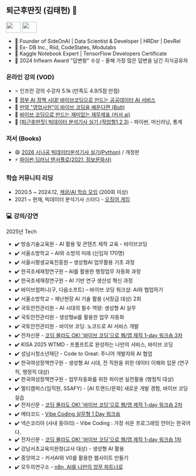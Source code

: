 
<!--
**lovedlim/lovedlim** is a ✨ _special_ ✨ repository because its `README.md` (this file) appears on your GitHub profile.

Here are some ideas to get you started:

- 🔭 I’m currently working on ...
- 🌱 I’m currently learning ...
- 👯 I’m looking to collaborate on ...
- 🤔 I’m looking for help with ...
- 💬 Ask me about ...
- 📫 How to reach me: ...
- 😄 Pronouns: ...
- ⚡ Fun fact: ...
-->
## 퇴근후딴짓 (김태헌) 👋

<p align="left">
<a href="https://www.youtube.com/c/@ai-study" target="blank"><img align="center" src="https://raw.githubusercontent.com/rahuldkjain/github-profile-readme-generator/master/src/images/icons/Social/youtube.svg" alt="" height="30" width="40" /></a> 
<a href="https://www.linkedin.com/in/%ED%83%9C%ED%97%8C-%EA%B9%80-4870836b/" target="blank"><img align="center" src="https://raw.githubusercontent.com/rahuldkjain/github-profile-readme-generator/master/src/images/icons/Social/linked-in-alt.svg" alt="" height="30" width="40" /></a>

- 📌 Founder of SideOnAI | Data Scientist & Developer | HRDer | DevRel
- 📌 Ex- DB Inc., Riid, CodeStates, Modulabs
- 📌 Kaggle Notebook Expert | TensorFlow Developers Certificate 
- 📌 2024 Inflearn Award "답변왕" 수상 - 올해 가장 많은 답변을 남긴 지식공유자

### 온라인 강의 (VOD)
- ⭐ 인프런 강의 수강자 5.1k (만족도 4.9/5점 만점)
- 👯 [정부 AI 정책 시대! 바이브코딩으로 만드는 공공데이터 AI 서비스](https://inf.run/r5YLp)
- 🌱 [만약 "영업사원"이 바이브 코딩을 배운다면 (Bolt)](https://inf.run/vsGXs)
- 👯 [바이브 코딩으로 만드는 재미있는 재무제표 (커서 ai)](https://inf.run/dhPNo)
- 🤔 [[퇴근후딴짓] 빅데이터 분석기사 실기 (작업형1,2,3)](https://inf.run/HYmN) - 파이썬, 머신러닝, 통계

### 저서 (Books)
- 😄 [2026 시나공 빅데이터분석기사 실기(Python)](https://product.kyobobook.co.kr/detail/S000216355151) / 개정판
- ⚡ [파이썬 딥러닝 텐서플로(2021, 정보문화사)](http://www.yes24.com/Product/Goods/102603640?OzSrank=2)

### 학습 커뮤니티 리딩
- 2020.5 ~ 2024.12, [캐글/AI 학습 모임](https://github.com/lovedlim/ml-study) (200회 이상)
- 2021 ~ 현재, 빅데이터 분석기사 스터디 - [오징어 게임](https://discord.gg/V8acvTnHhH)

### 💻 **강의/강연**
2025년 Tech 
- ✔️ 방송기술교육원 - AI 활용 및 콘텐츠 제작 교육 - 바이브코딩 
- ✔️ 서울소방학교 – AI와 소방의 미래 (신임자 170명)
- ✔️ 서울시평생교육진흥원 – 생성형AI 업무활용 기초 과정
- ✔️ 한국조세재정연구원 – AI를 활용한 행정업무 자동화 과정
- ✔️ 한국조세재정연구원 – AI 기반 연구 생산성 혁신 과정
- ✔️ 바이브컴퍼니(구, 다음소프트) – 바이브 코딩 워크샵: AI와 협업하기
- ✔️ 서울소방학교 – 재난현장 AI 기술 활용 (서장급 대상) 2회
- ✔️ 국토안전관리원 – AI 시대의 필수 역량: 생성형 AI 실무 
- ✔️ 국토안전관리원 - 생성형ai를 활용한 업무 자동화  
- ✔️ 국토안전관리원 - 바이브 코딩: 노코드로 AI 서비스 개발
- ✔️ 전자신문 - [코딩 몰라도 OK! '바이브 코딩'으로 웹/앱 제작 1-day 워크숍 3차](https://conference.etnews.com/conf_info.html?uid=417)
- ✔️ KISA 2025 WTMD - 프롬프트로 완성하는 나만의 서비스, 바이브 코딩
- ✔️ 성남시청소년재단 - Code to Great: 주니어 개발자와 AI 협업
- ✔️ 한국여성정책연구원 - 생성형 AI 시대, 전 직원을 위한 데이터 이해와 입문 (연구직, 행정직 대상)
- ✔️ 한국여성정책연구원 - 업무자동화를 위한 파이썬 실전활용 (행정직 대상)
- ✔️ 멀티캠퍼스(임직원, SSAFY) - [AI 트랜드/문화] 새로운 개발 경험, 바이브 코딩 실습
- ✔️ 전자신문 - [코딩 몰라도 OK! '바이브 코딩'으로 웹/앱 제작 1-day 워크숍 2차](https://conference.etnews.com/conf_info.html?uid=406)
- ✔️ 메타코드 - [Vibe Coding 실무형 1 Day 워크숍](https://www.datanet.co.kr/news/articleView.html?idxno=203465)
- ✔️ 넥슨코리아 (사내 동아리) - Vibe Coding : 가장 쉬운 프로그래밍 언어는 한국어다.
- ✔️ 전자신문 - [코딩 몰라도 OK! '바이브 코딩'으로 웹/앱 제작 1-day 워크숍 1차](https://conference.etnews.com/conf_info.html?uid=385)
- ✔️ 강남서초교육지원청(교사 대상) - 생성형 AI 활용
- ✔️ 중앙여고 - 커서AI와 V0를 활용한 웹사이트 만들기
- ✔️ 모두의연구소 - [n8n, AI를 나만의 업무 파트너로](https://event-us.kr/modu/event/100282)








